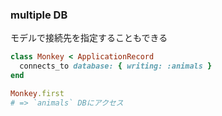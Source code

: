 ### multiple DB

モデルで接続先を指定することもできる

```ruby
class Monkey < ApplicationRecord
  connects_to database: { writing: :animals }
end
```

```ruby
Monkey.first
# => `animals` DBにアクセス
```
